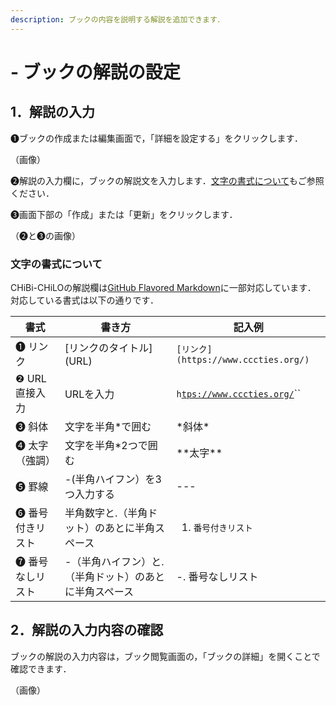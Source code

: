 ```yaml
---
description: ブックの内容を説明する解説を追加できます．
---
```


# - ブックの解説の設定

## 1．解説の入力

❶ブックの作成または編集画面で，「詳細を設定する」をクリックします．

（画像）

❷解説の入力欄に，ブックの解説文を入力します．[文字の書式について](commentary.md#nonitsuite)もご参照ください．

❸画面下部の「作成」または「更新」をクリックします．

（❷と❸の画像）

### 文字の書式について

CHiBi-CHiLOの解説欄は[GitHub Flavored Markdown](https://github.github.com/gfm/)に一部対応しています．\
対応している書式は以下の通りです．

| 書式        | 書き方                          | 記入例                                                       |
| --------- | ---------------------------- | --------------------------------------------------------- |
| ❶ リンク     | \[リンクのタイトル]\(URL)            | `[リンク](https://www.cccties.org/)`                         |
| ❷ URL直接入力 | URLを入力                       | `h`[`tps://www.cccties.org/`](https://www.cccties.org/)`` |
| ❸ 斜体      | 文字を半角\*で囲む                   | \*斜体\*                                                    |
| ❹ 太字（強調）  | 文字を半角\*2つで囲む                 | \*\*太字\*\*                                                |
| ❺ 罫線      | -(半角ハイフン）を3つ入力する             | ---                                                       |
| ❻ 番号付きリスト | 半角数字と.（半角ドット）のあとに半角スペース      | <ol><li><code>番号付きリスト</code></li></ol>                    |
| ❼ 番号なしリスト | -（半角ハイフン）と.（半角ドット）のあとに半角スペース | -. 番号なしリスト                                                |

## 2．解説の入力内容の確認

ブックの解説の入力内容は，ブック閲覧画面の，「ブックの詳細」を開くことで確認できます．

（画像）
